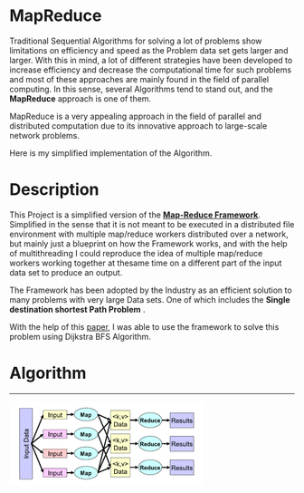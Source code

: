 # MapReduce

Traditional Sequential Algorithms for solving a lot of problems show limitations on efficiency and speed as the Problem data set gets larger and larger.
With this in mind, a lot of different strategies have been developed to increase efficiency and decrease the computational time for such problems and most of these approaches are mainly found in the field of parallel computing.
In this sense, several Algorithms tend to stand out, and the **MapReduce** approach is one of them.

MapReduce is a very appealing approach in the field of parallel and distributed computation due to its innovative approach to large-scale network problems.

Here is my simplified implementation of the Algorithm.

# Description


This Project is a simplified version of the [**Map-Reduce Framework**](https://en.wikipedia.org/wiki/MapReduce).
Simplified in the sense that it is not meant to be executed in a distributed file environment with multiple map/reduce workers distributed over a network, but mainly just a blueprint on how the Framework works, and with the help of multithreading I could
reproduce the idea of multiple map/reduce workers working together at thesame time on a different part of the input data set to produce an output.

The Framework has been adopted by the Industry as an efficient solution to many problems with very large Data sets. One of which includes the **Single destination shortest Path Problem** .

With the help of this [paper](https://journalofbigdata.springeropen.com/articles/10.1186/s40537-018-0125-8), I was able to use the framework to solve this problem using Dijkstra BFS Algorithm.

# Algorithm
---
![Map Reduce Framework](MapReduceAlgorithm.png "Map reduce Framework")

